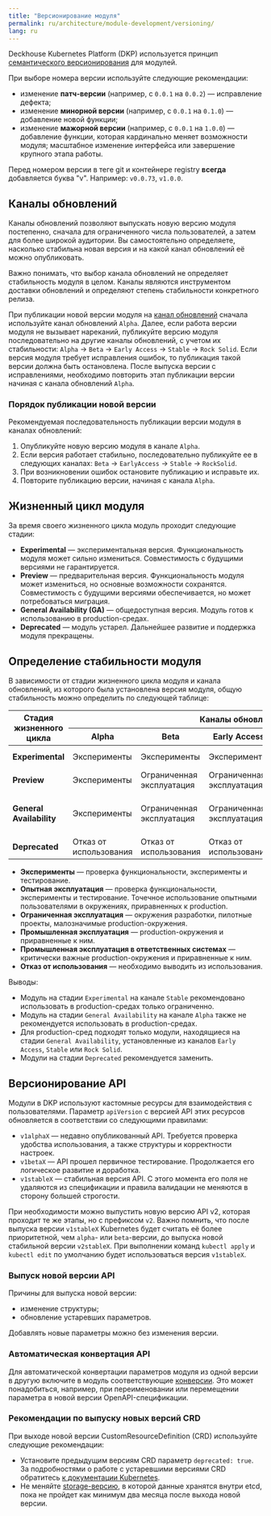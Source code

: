 ```yaml
---
title: "Версионирование модуля"
permalink: ru/architecture/module-development/versioning/
lang: ru
---
```


Deckhouse Kubernetes Platform (DKP) используется принцип [семантического версионирования](https://semver.org/lang/ru/) для модулей.

При выборе номера версии используйте следующие рекомендации:

- изменение **патч-версии** (например, c `0.0.1` на `0.0.2`) — исправление дефекта;
- изменение **минорной версии** (например, c `0.0.1` на `0.1.0`) — добавление новой функции;
- изменение **мажорной версии** (например, c `0.0.1` на `1.0.0`) — добавление функции, которая кардинально меняет возможности модуля; масштабное изменение интерфейса или завершение крупного этапа работы.

Перед номером версии в теге git и контейнере registry **всегда** добавляется буква "v". Например: `v0.0.73`, `v1.0.0`.

## Каналы обновлений

Каналы обновлений позволяют выпускать новую версию модуля постепенно, сначала для ограниченного числа пользователей, а затем для более широкой аудитории. Вы самостоятельно определяете, насколько стабильна новая версия и на какой канал обновлений её можно опубликовать.

Важно понимать, что выбор канала обновлений не определяет стабильность модуля в целом. Каналы являются инструментом доставки обновлений и определяют степень стабильности конкретного релиза.

При публикации новой версии модуля на [канал обновлений](../../deckhouse-release-channels.html) сначала используйте канал обновлений `Alpha`. Далее, если работа версии модуля не вызывает нареканий, публикуйте версию модуля последовательно на другие каналы обновлений, с учетом их стабильности: `Alpha` → `Beta` → `Early Access` → `Stable` → `Rock Solid`. Если версия модуля требует исправления ошибок, то публикация такой версии должна быть остановлена. После выпуска версии с исправлениями, необходимо повторить этап публикации версии начиная с канала обновлений `Alpha`.

### Порядок публикации новой версии

Рекомендуемая последовательность публикации версии модуля в каналах обновлений:

1. Опубликуйте новую версию модуля в канале `Alpha`.
1. Если версия работает стабильно, последовательно публикуйте ее в следующих каналах:
   `Beta` → `EarlyAccess` → `Stable` → `RockSolid`.
1. При возникновении ошибок остановите публикацию и исправьте их.
1. Повторите публикацию версии, начиная с канала `Alpha`.

## Жизненный цикл модуля

За время своего жизненного цикла модуль проходит следующие стадии:

- **Experimental** — экспериментальная версия. Функциональность модуля может сильно измениться. Совместимость с будущими версиями не гарантируется.
- **Preview** — предварительная версия. Функциональность модуля может измениться, но основные возможности сохранятся. Совместимость с будущими версиями обеспечивается, но может потребоваться миграция.
- **General Availability (GA)** — общедоступная версия. Модуль готов к использованию в production-средах.
- **Deprecated** — модуль устарел. Дальнейшее развитие и поддержка модуля прекращены.

## Определение стабильности модуля

В зависимости от стадии жизненного цикла модуля и канала обновлений, из которого была установлена версия модуля, общую стабильность можно определить по следующей таблице:

<table class="versioning-table">
    <thead>
        <tr class="header-row">
            <th rowspan="2">Стадия жизненного цикла</th>
            <th colspan="5">Каналы обновлений</th>
        </tr>
        <tr class="sub-header">
            <th>Alpha</th>
            <th>Beta</th>
            <th class="middle">Early Access</th>
            <th>Stable</th>
            <th>Rock Solid</th>
        </tr>
    </thead>
    <tbody>
        <tr>
            <td><strong>Experimental</strong></td>
            <td>Эксперименты</td>
            <td>Эксперименты</td>
            <td>Эксперименты</td>
            <td>Опытная эксплуатация</td>
            <td>Опытная эксплуатация</td>
        </tr>
        <tr>
            <td><strong>Preview</strong></td>
            <td>Эксперименты</td>
            <td>Ограниченная эксплуатация</td>
            <td>Ограниченная эксплуатация</td>
            <td>Промышленная эксплуатация</td>
            <td>Промышленная эксплуатация</td>
        </tr>
        <tr>
            <td><strong>General Availability</strong></td>
            <td>Эксперименты</td>
            <td>Ограниченная эксплуатация</td>
            <td>Ограниченная эксплуатация</td>
            <td>Промышленная эксплуатация</td>
            <td>Промышленная эксплуатация в ответственных системах</td>
        </tr>
        <tr>
            <td><strong>Deprecated</strong></td>
            <td>Отказ от использования</td>
            <td>Отказ от использования</td>
            <td>Отказ от использования</td>
            <td>Отказ от использования</td>
            <td>Отказ от использования</td>
        </tr>
    </tbody>
</table>

- **Эксперименты** — проверка функциональности, эксперименты и тестирование.
- **Опытная эксплуатация** — проверка функциональности, эксперименты и тестирование. Точечное использование опытными пользователями в окружениях, приравненных к production.
- **Ограниченная эксплуатация** — окружения разработки, пилотные проекты, малозначимые production-окружения.
- **Промышленная эксплуатация** — production-окружения и приравненные к ним.
- **Промышленная эксплуатация в ответственных системах** — критически важные production-окружения и приравненные к ним.
- **Отказ от использования** — необходимо выводить из использования.

Выводы:

- Модуль на стадии `Experimental` на канале `Stable` рекомендовано использовать в production-средах только ограниченно.
- Модуль на стадии `General Availability` на канале `Alpha` также не рекомендуется использовать в production-средах.
- Для production-сред подходят только модули, находящиеся на стадии `General Availability`, установленные из каналов `Early Access`, `Stable` или `Rock Solid`.
- Модули на стадии `Deprecated` рекомендуется заменить.

## Версионирование API

Модули в DKP используют кастомные ресурсы для взаимодействия с пользователями. Параметр `apiVersion` с версией API этих ресурсов обновляется в соответствии со следующими правилами:

- `v1alphaX` — недавно опубликованный API. Требуется проверка удобства использования, а также структуры и корректности настроек.
- `v1betaX` — API прошел первичное тестирование. Продолжается его логическое развитие и доработка.
- `v1stableX` — стабильная версия API. С этого момента его поля не удаляются из спецификации и правила валидации не меняются в сторону большей строгости.

При необходимости можно выпустить новую версию API v2, которая проходит те же этапы, но с префиксом `v2`. Важно помнить, что после выпуска версии `v1stableX` Kubernetes будет считать её более приоритетной, чем `alpha`- или `beta`-версии, до выпуска новой стабильной версии `v2stableX`. При выполнении команд `kubectl apply` и `kubectl edit` по умолчанию будет использоваться версия `v1stableX`.

### Выпуск новой версии API

Причины для выпуска новой версии:

- изменение структуры;
- обновление устаревших параметров.

Добавлять новые параметры можно без изменения версии.

### Автоматическая конвертация API

Для автоматической конвертации параметров модуля из одной версии в другую включите в модуль соответствующие [конверсии](../structure/#conversions).
Это может понадобиться, например, при переименовании или перемещении параметра в новой версии OpenAPI-спецификации.

### Рекомендации по выпуску новых версий CRD

При выходе новой версии CustomResourceDefinition (CRD) используйте следующие рекомендации:

- Установите предыдущим версиям CRD параметр `deprecated: true`. За подробностями о работе с устаревшими версиями CRD обратитесь [к документации Kubernetes](https://kubernetes.io/docs/tasks/extend-kubernetes/custom-resources/custom-resource-definition-versioning/#version-deprecation).
- Не меняйте [storage-версию](https://kubernetes.io/docs/tasks/extend-kubernetes/custom-resources/custom-resource-definition-versioning/#upgrade-existing-objects-to-a-new-stored-version), в которой данные хранятся внутри etcd, пока не пройдет как минимум два месяца после выхода новой версии.
